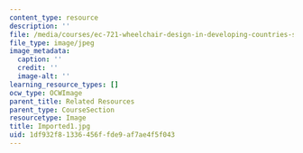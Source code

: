 ```yaml
---
content_type: resource
description: ''
file: /media/courses/ec-721-wheelchair-design-in-developing-countries-spring-2009/1df932f81336456ffde9af7ae4f5f043_Imported1.jpg
file_type: image/jpeg
image_metadata:
  caption: ''
  credit: ''
  image-alt: ''
learning_resource_types: []
ocw_type: OCWImage
parent_title: Related Resources
parent_type: CourseSection
resourcetype: Image
title: Imported1.jpg
uid: 1df932f8-1336-456f-fde9-af7ae4f5f043
---
```

